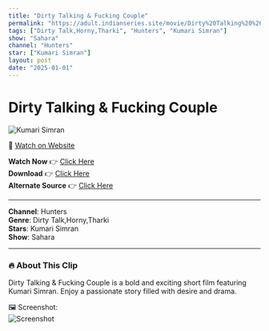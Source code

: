 ```yaml
---
title: "Dirty Talking & Fucking Couple"
permalink: "https://adult.indianseries.site/movie/Dirty%20Talking%20%26%20Fucking%20Couple"
tags: ["Dirty Talk,Horny,Tharki", "Hunters", "Kumari Simran"]
show: "Sahara"
channel: "Hunters"
star: ["Kumari Simran"]
layout: post
date: "2025-01-01"
---
```


# Dirty Talking & Fucking Couple

![Kumari Simran](https://shorts.desisins.com/wp-content/uploads/2024/03/Sahara-Simran-Kumari-Hunters-DesiSins.com_.jpg)

🔗 [Watch on Website](https://adult.indianseries.site/movie/Dirty%20Talking%20%26%20Fucking%20Couple)

**Watch Now** 👉 [Click Here](https://adult.indianseries.site/movie/Dirty%20Talking%20%26%20Fucking%20Couple)  
**Download** 👉 [Click Here](https://adult.indianseries.site/movie/Dirty%20Talking%20%26%20Fucking%20Couple)  
**Alternate Source** 👉 [Click Here](https://adult.indianseries.site/movie/Dirty%20Talking%20%26%20Fucking%20Couple)

---

**Channel**: Hunters  
**Genre**: Dirty Talk,Horny,Tharki  
**Stars**: Kumari Simran  
**Show**: Sahara

---

### 🔥 About This Clip

Dirty Talking & Fucking Couple is a bold and exciting short film featuring Kumari Simran. Enjoy a passionate story filled with desire and drama.
 
🖼️ Screenshot:  
![Screenshot](https://shorts.desisins.com/wp-content/uploads/2024/03/Sahara-Simran-Kumari-Hunters-DesiSins.com_.jpg)
